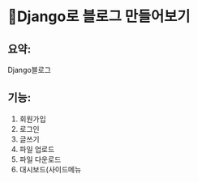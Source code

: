 📄Django로 블로그 만들어보기
===

요약:
---
Django블로그

기능:
---
1. 회원가입
2. 로그인
3. 글쓰기
4. 파일 업로드
5. 파일 다운로드
6. 대시보드(사이드메뉴
